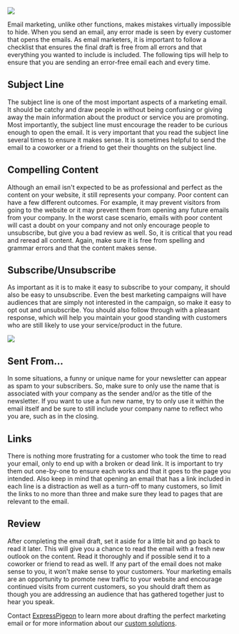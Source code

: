 ![](/blog/images/2016/Blog_3_Header.png)

Email marketing, unlike other functions, makes mistakes virtually impossible to hide.
When you send an email, any error made is seen by every customer that opens the emails.
As email marketers, it is important to follow a checklist that ensures the final draft is free from all errors and that
everything you wanted to include is included. The following tips will help to ensure that you are sending an error-free
email each and every time.



## Subject Line

The subject line is one of the most important aspects of a marketing email. It should be catchy and draw people
in without being confusing or giving away the main information about the product or service you are promoting.
Most importantly, the subject line must encourage the reader to be curious enough to open the email. It is very
important that you read the subject line several times to ensure it makes sense. It is sometimes helpful to send
the email to a coworker or a friend to get their thoughts on the subject line.

## Compelling Content

Although an email isn't expected to be as professional and perfect as the content on your website, it still
represents your company. Poor content can have a few different outcomes. For example, it may prevent visitors
from going to the website or it may prevent them from opening any future emails from your company. In the worst case
scenario, emails with poor content will cast a doubt on your company and not only encourage people to unsubscribe,
but give you a bad review as well. So, it is critical that you read and reread all content. Again, make sure it is
free from spelling and grammar errors and that the content makes sense.

## Subscribe/Unsubscribe

As important as it is to make it easy to subscribe to your company, it should also be easy to unsubscribe. Even
the best marketing campaigns will have audiences that are simply not interested in the campaign, so make it easy to
opt out and unsubscribe. You should also follow through with a pleasant response, which will help you maintain
your good standing with customers who are still likely to use your service/product in the future.

![](/blog/images/2016/Blog_3_Body.png)

## Sent From...

In some situations, a funny or unique name for your newsletter can appear as spam to your subscribers.
So, make sure to only use the name that is associated with your company as the sender and/or as the title of
the newsletter. If you want to use a fun new name, try to only use it within the email itself and be sure to
still include your company name to reflect who you are, such as in the closing.

## Links

There is nothing more frustrating for a customer who took the time to read your email, only to end up with a
broken or dead link. It is important to try them out one-by-one to ensure each works and that it goes to the page
you intended. Also keep in mind that opening an email that has a link included in each line is a distraction as
well as a turn-off to many customers, so limit the links to no more than three and make sure they lead to pages
that are relevant to the email.

## Review

After completing the email draft, set it aside for a little bit and go back to read it later. This will give you
a chance to read the email with a fresh new outlook on the content. Read it thoroughly and if possible send it to
a coworker or friend to read as well. If any part of the email does not make sense to you, it won't make sense
to your customers. Your marketing emails are an opportunity to promote new traffic to your website and encourage
continued visits from current customers, so you should draft them as though you are addressing an audience that
has gathered together just to hear you speak.


Contact [ExpressPigeon](https://expresspigeon.com/support) to learn more about drafting the perfect marketing email
or for more information about our [custom solutions](https://expresspigeontest.com/solutions).


